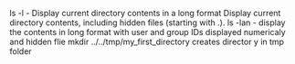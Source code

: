 ls -l - Display current directory contents in a long format
Display current directory contents, including hidden files (starting with .).
ls -lan - display the contents in long format with user and group IDs displayed numericaly and hidden flie
mkdir ../../tmp/my_first_directory creates director y in tmp folder
